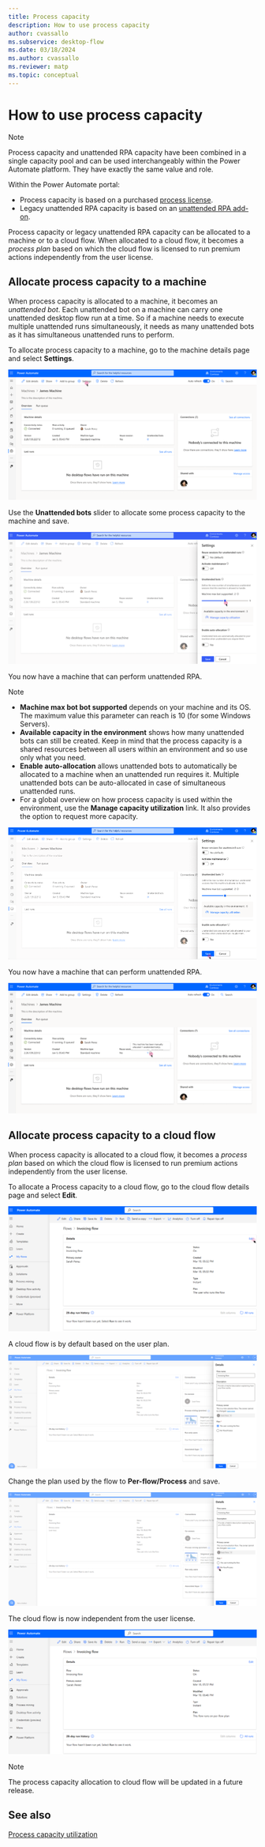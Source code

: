 ```yaml
---
title: Process capacity
description: How to use process capacity
author: cvassallo
ms.subservice: desktop-flow
ms.date: 03/18/2024
ms.author: cvassallo
ms.reviewer: matp
ms.topic: conceptual
---
```


# How to use process capacity

> [!NOTE]
>
> Process capacity and unattended RPA capacity have been combined in a single capacity pool and can be used interchangeably within the Power Automate platform. They have exactly the same value and role.

Within the Power Automate portal:

- Process capacity is based on a purchased [process license](/power-platform/admin/power-automate-licensing/types).
- Legacy unattended RPA capacity is based on an [unattended RPA add-on](/power-platform/admin/power-automate-licensing/add-ons#unattended-rpa-add-on).

Process capacity or legacy unattended RPA capacity can be allocated to a machine or to a cloud flow. When allocated to a cloud flow, it becomes a *process plan* based on which the cloud flow is licensed to run premium actions independently from the user license.

## Allocate process capacity to a machine

When process capacity is allocated to a machine, it becomes an *unattended bot*. Each unattended bot on a machine can carry one unattended desktop flow run at a time. So if a machine needs to execute multiple unattended runs simultaneously, it needs as many unattended bots as it has simultaneous unattended runs to perform.

To allocate process capacity to a machine, go to the machine details page and select **Settings**.

![Machine page - No unattended bot](media/capacity-utilization/machine-page-0-bot.png)

Use the **Unattended bots** slider to allocate some process capacity to the machine and save.

![Machine page - Settings - One unattended bot](media/capacity-utilization/machine-page-setting-1-bot-2.png)

You now have a machine that can perform unattended RPA.

> [!NOTE]
>
> - **Machine max bot bot supported** depends on your machine and its OS. The maximum value this parameter can reach is 10 (for some Windows Servers).
> - **Available capacity in the environment** shows how many unattended bots can still be created. Keep in mind that the process capacity is a shared resources between all users within an environment and so use only what you need.
> - **Enable auto-allocation** allows unattended bots to automatically be allocated to a machine when an unattended run requires it. Multiple unattended bots can be auto-allocated in case of simultaneous unattended runs.
> - For a global overview on how process capacity is used within the environment, use the **Manage capacity utilization** link. It also provides the option to request more capacity.

![Machine page - Settings - One unattended bot](media/capacity-utilization/machine-page-setting-1-bot.png)

You now have a machine that can perform unattended RPA.

![Machine page - One unattended bot](media/capacity-utilization/machine-page-1-bot.png)

## Allocate process capacity to a cloud flow

When process capacity is allocated to a cloud flow, it becomes a *process plan* based on which the cloud flow is licensed to run premium actions independently from the user license.

To allocate a Process capacity to a cloud flow, go to the cloud flow details page and select **Edit**.

![Cloud flow page - User plan](media/capacity-utilization/cloud-flow-user-plan.png)

A cloud flow is by default based on the user plan.

![Cloud flow page - Settings - User plan](media/capacity-utilization/cloud-flow-setting-user-plan.png)

Change the plan used by the flow to **Per-flow/Process** and save.

![Cloud flow page - Settings - Process plan](media/capacity-utilization/cloud-flow-setting-flow-plan.png)

The cloud flow is now independent from the user license.

![Cloud flow page - Process plan](media/capacity-utilization/cloud-flow-flow-plan.png)

> [!NOTE]
>
> The process capacity allocation to cloud flow will be updated in a future release.

## See also

[Process capacity utilization](capacity-utilization-process.md)
